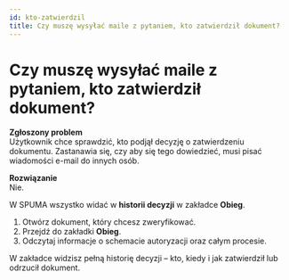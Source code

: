 ```yaml
---
id: kto-zatwierdzil
title: Czy muszę wysyłać maile z pytaniem, kto zatwierdził dokument?  
---
```


# Czy muszę wysyłać maile z pytaniem, kto zatwierdził dokument?    

**Zgłoszony problem**  
Użytkownik chce sprawdzić, kto podjął decyzję o zatwierdzeniu dokumentu. Zastanawia się, czy aby się tego dowiedzieć, musi pisać wiadomości e-mail do innych osób.  

**Rozwiązanie**  
Nie.  

W SPUMA wszystko widać w **historii decyzji** w zakładce **Obieg**. 

1. Otwórz dokument, który chcesz zweryfikować.  
2. Przejdź do zakładki **Obieg**.  
3. Odczytaj informacje o schemacie autoryzacji oraz całym procesie.  

W zakładce widzisz pełną historię decyzji – kto, kiedy i jak zatwierdził lub odrzucił dokument.  
